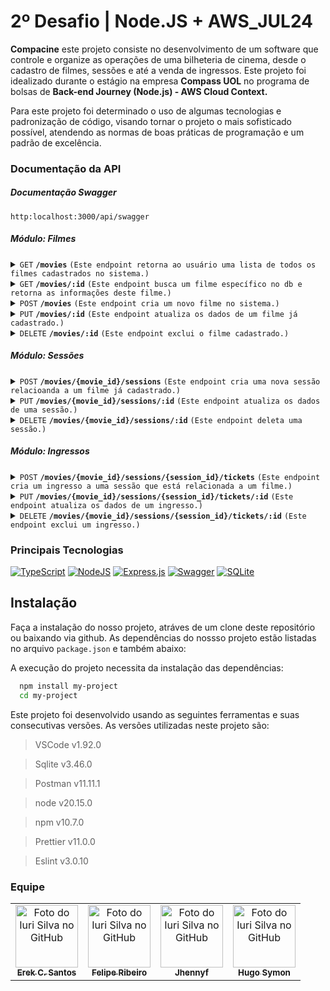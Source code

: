 
# 2º Desafio | Node.JS + AWS_JUL24
**Compacine** este projeto consiste no desenvolvimento de um software que controle e organize as operações de uma bilheteria de cinema, desde o cadastro de filmes, sessões e até a venda de ingressos.
Este projeto foi idealizado durante o estágio na empresa **Compass UOL** no programa de bolsas de **Back-end Journey (Node.js) - AWS Cloud Context.**

Para este projeto foi determinado o uso de algumas tecnologias e padronização de código, visando tornar o projeto o mais sofisticado possível, atendendo as normas de boas práticas de programação e um padrão de excelência.


### Documentação da API

##### **Documentação Swagger**
`http:localhost:3000/api/swagger`

##### **Módulo: Filmes**

<details>
 <summary><code>GET</code> <code><b>/movies</b></code> <code>(Este endpoint retorna ao usuário uma lista de todos os filmes cadastrados no sistema.)</code></summary>

##### Parameters
> None

> N/A
##### Responses

> | http code     | content-type                      | response                                                            |
> |---------------|-----------------------------------|---------------------------------------------------------------------|
> | `201`         | `application/json`        | `OK`                                |
> | `404`         | `application/json`                | `Dados não encontrados`                            |

##### Exemplo de Response
 ```json
	[
  {
    "id": 1,
    "image": "url_da_imagem",
    "name": "nome_do_filme",
    "description": "descricao_do_filme",
    "actors": ["ator1", "ator2", "ator3"],
    "genre": "genero_do_filme",
    "release_date": "03/06/2024",
    "sessions": [
      {
        "id": 1,
        "movie_id": 1,
        "room": "nome_da_sala",
        "capacity": 100,
        "day": "03/06/2024",
        "time": "14:23:00"
        "tickets": [
          {
            "id": 1,
            "session_id": 1,
            "chair": "b1",
            "value": 10
          }
        ]
      },
      {
        "id": 2,
        "movie_id": 1,
        "room": "nome_da_sala",
        "capacity": 100,
        "day": "03/06/2024",
        "time": "14:23:00"
        "tickets": [
          {
            "id": 2,
            "session_id": 2,
            "chair": "b1",
            "value": 20
          }
        ]
      }
    ]
  }
]
```
</details>


<details>
 <summary><code>GET</code> <code><b>/movies/:id</b></code> <code>(Este endpoint busca um filme específico no db e retorna as informações deste filme.)</code></summary>

##### Parameters
> ID
##### Responses

> | http code     | content-type                      | response                                                            |
> |---------------|-----------------------------------|---------------------------------------------------------------------|
> | `201`         | `application/json`        | `OK`                                |
> | `404`         | `application/json`                | `Dado não encontrado`                            |

##### Exemplo de Response
 ```json
[
  {
    "id": 1,
    "image": "url_da_imagem",
    "name": "nome_do_filme",
    "description": "descricao_do_filme",
    "actors": ["ator1", "ator2", "ator3"],
    "genre": "genero_do_filme",
    "release_date": "03/06/2024",
    "sessions": []
  }
]
```
</details>

<details>
 <summary><code>POST</code> <code><b>/movies</b></code> <code>(Este endpoint cria um novo filme no sistema.)</code></summary>

##### Parameters
> None

> N/A
##### Responses

> | http code     | content-type                      | response                                                            |
> |---------------|-----------------------------------|---------------------------------------------------------------------|
> | `201`         | `application/json`        | `OK`                                |
> | `404`         | `application/json`                | `Dado não encontrado`                            |

##### Exemplo de Request Body
 ```json
[
  {
    "id": 1,
    "image": "url_da_imagem",
    "name": "nome_do_filme",
    "description": "descricao_do_filme",
    "actors": ["ator1", "ator2", "ator3"],
    "genre": "genero_do_filme",
    "release_date": "03/06/2024",
    "sessions": []
  }
]
```

##### Exemplo de Response
 ```json
{
	"id": 1
  	"image": "url_da_imagem",
  	"name": "nome_do_filme",
  	"description": "descricao_do_filme",
  	"actors": ["ator1", "ator2", "ator3"],
  	"genre": "genero_do_filme",
  	"release_date": "10/03/2024"
}


```
</details>

<details>
 <summary><code>PUT</code> <code><b>/movies/:id</b></code> <code>(Este endpoint atualiza os dados de um filme já cadastrado.)</code></summary>

##### Parameters
> ID

##### Responses

> | http code     | content-type                      | response                                                            |
> |---------------|-----------------------------------|---------------------------------------------------------------------|
> | `201`         | `application/json`        | `OK`                                |
> | `404`         | `application/json`                | `Dado não encontrado`                            |

##### Exemplo de Request Body
 ```json
[
  {
    "id": 1,
    "image": "url_da_imagem",
    "name": "nome_do_filme",
    "description": "descricao_do_filme",
    "actors": ["ator1", "ator2", "ator3"],
    "genre": "genero_do_filme",
    "release_date": "03/06/2024",
    "sessions": []
  }
]
```

##### Exemplo de Response
 ```json
{
	"id": 1
  	"image": "url_da_imagem",
  	"name": "nome_do_filme",
  	"description": "descricao_do_filme",
  	"actors": ["ator1", "ator2", "ator3"],
  	"genre": "genero_do_filme",
  	"release_date": "10/03/2024"
}


```
</details>


<details>
 <summary><code>DELETE</code> <code><b>/movies/:id</b></code> <code>(Este endpoint exclui o filme cadastrado.)</code></summary>

##### Parameters
> ID

##### Responses

> | http code     | content-type                      | response                                                            |
> |---------------|-----------------------------------|---------------------------------------------------------------------|
> | `204`         | `application/json`        | `No content`                                |
> | `404`         | `application/json`                | `Dado não encontrado`                            |

</details>


##### **Módulo: Sessões**

<details>
 <summary><code>POST</code> <code><b>/movies/{movie_id}/sessions</b></code> <code>(Este endpoint cria uma nova sessão relacioanda a um filme já cadastrado.)</code></summary>

##### Parameters
> MOVIE_ID

##### Responses

> | http code     | content-type                      | response                                                            |
> |---------------|-----------------------------------|---------------------------------------------------------------------|
> | `201`         | `application/json`        | `OK`                                |
> | `404`         | `application/json`                | `Dados não encontrados`                            |

##### Exemplo de Request Body
 ```json
{
  "room": "nome_da_sala",
  "capacity": 100,
  "day": "03/06/2024",
  "time": "14:23:00"
}
```

##### Exemplo de Response
 ```json
{
  	"id": 1,
  	"movie_id": 1,
  	"room": "nome_da_sala",
  	"capacity": 100,
  	"day": "03/06/2024",
  	"time": "14:23:00"
}
```
</details>

<details>
 <summary><code>PUT</code> <code><b>/movies/{movie_id}/sessions/:id</b></code> <code>(Este endpoint atualiza os dados de uma sessão.)</code></summary>

##### Parameters
> MOVIE_ID

> SESSION_ID : id

##### Responses

> | http code     | content-type                      | response                                                            |
> |---------------|-----------------------------------|---------------------------------------------------------------------|
> | `201`         | `application/json`        | `OK`                                |
> | `404`         | `application/json`                | `Dados não encontrados`                            |

##### Exemplo de Request Body
 ```json
{
  "room": "nome_da_sala",
  "capacity": 100,
  "day": "03/06/2024",
  "time": "14:23:00"
}
```

##### Exemplo de Response
 ```json
{
  	"id": 1,
  	"movie_id": 1,
  	"room": "nome_da_sala",
  	"capacity": 100,
  	"day": "03/06/2024",
  	"time": "14:23:00"
}
```
</details>


<details>
 <summary><code>DELETE</code> <code><b>/movies/{movie_id}/sessions/:id</b></code> <code>(Este endpoint deleta uma sessão.)</code></summary>

##### Parameters
> MOVIE_ID
> SESSION_ID : id

##### Responses

> | http code     | content-type                      | response                                                            |
> |---------------|-----------------------------------|---------------------------------------------------------------------|
> | `204`         | `application/json`        | `No content`                                |
> | `404`         | `application/json`                | `Dados não encontrados`                            |

</details>

##### **Módulo: Ingressos**

<details>
 <summary><code>POST</code> <code><b>/movies/{movie_id}/sessions/{session_id}/tickets</b></code> <code>(Este endpoint cria um ingresso a uma sessão que está relacionada a um filme.)</code></summary>

##### Parameters
> MOVIE_ID

> SESSSION_ID

##### Responses

> | http code     | content-type                      | response                                                            |
> |---------------|-----------------------------------|---------------------------------------------------------------------|
> | `201`         | `application/json`        | `OK`                                |
> | `404`         | `application/json`                | `Dados não encontrados`                            |

##### Exemplo de Request Body
 ```json
{
  "chair": "b1",
  "value": 10
}
```

##### Exemplo de Response
 ```json
{
  "id": 1,
  "session_id": 1,
  "chair": "b1",
  "value": 10
}
```
</details>


<details>
 <summary><code>PUT</code> <code><b>/movies/{movie_id}/sessions/{session_id}/tickets/:id</b></code> <code>(Este endpoint atualiza os dados de um ingresso.)</code></summary>

##### Parameters
> MOVIE_ID

> SESSSION_ID

> TICKET_ID : ID

##### Responses

> | http code     | content-type                      | response                                                            |
> |---------------|-----------------------------------|---------------------------------------------------------------------|
> | `201`         | `application/json`        | `OK`                                |
> | `404`         | `application/json`                | `Dados não encontrados`                            |

##### Exemplo de Request Body
 ```json
{
  "chair": "b1",
  "value": 10
}
```

##### Exemplo de Response
 ```json
{
  "id": 1,
  "session_id": 1,
  "chair": "b1",
  "value": 10
}
```
</details>


<details>
 <summary><code>DELETE</code> <code><b>/movies/{movie_id}/sessions/{session_id}/tickets/:id</b></code> <code>(Este endpoint exclui um ingresso.)</code></summary>

##### Parameters
> MOVIE_ID

> SESSSION_ID

> TICKET_ID : ID

##### Responses

> | http code     | content-type                      | response                                                            |
> |---------------|-----------------------------------|---------------------------------------------------------------------|
> | `204`         | `application/json`        | `No content`                                |
> | `404`         | `application/json`                | `Dados não encontrados`                            |


</details>

### Principais Tecnologias

[![TypeScript](https://img.shields.io/badge/typescript-%23007ACC.svg?style=for-the-badge&logo=typescript&logoColor=white)](https://www.typescriptlang.org/docs/)
[![NodeJS](https://img.shields.io/badge/node.js-6DA55F?style=for-the-badge&logo=node.js&logoColor=white)](https://nodejs.org/pt)
[![Express.js](https://img.shields.io/badge/express.js-%23404d59.svg?style=for-the-badge&logo=express&logoColor=%2361DAFB)](https://expressjs.com/pt-br/)
[![Swagger](https://img.shields.io/badge/-Swagger-%23Clojure?style=for-the-badge&logo=swagger&logoColor=white)](https://swagger.io/)
[![SQLite](https://img.shields.io/badge/sqlite-%2307405e.svg?style=for-the-badge&logo=sqlite&logoColor=white)](https://www.sqlite.org/)

## Instalação

Faça a instalação do nosso projeto, atráves de um clone deste repositório ou baixando via github. As dependências do nossso projeto estão listadas no arquivo `package.json` e também abaixo:

A execução do projeto necessita da instalação das dependências:  

```bash
  npm install my-project
  cd my-project
```

Este projeto foi desenvolvido usando as seguintes ferramentas e suas consecutivas versões.
As versões utilizadas neste projeto são:

> VSCode v1.92.0

> Sqlite v3.46.0

> Postman v11.11.1

> node v20.15.0

> npm v10.7.0

> Prettier v11.0.0

> Eslint v3.0.10

### Equipe

<table>
  <tr>
    <td align="center">
      <a href="https://github.com/Santxszz">
        <img src="https://avatars3.githubusercontent.com/u/35975751" width="100px;" alt="Foto do Iuri Silva no GitHub"/><br>
        <sub>
          <b>Erek C. Santos</b>
        </sub>
      </a>
    </td>
    <td align="center">
      <a href="https://github.com/eufrezende">
        <img src="https://avatars3.githubusercontent.com/u/106535940" width="100px;" alt="Foto do Iuri Silva no GitHub"/><br>
        <sub>
          <b>Felipe Ribeiro</b>
        </sub>
      </a>
    </td>
    <td align="center">
      <a href="https://github.com/Jhennyf">
        <img src="https://avatars3.githubusercontent.com/u/102433765" width="100px;" alt="Foto do Iuri Silva no GitHub"/><br>
        <sub>
          <b>Jhennyf</b>
        </sub>
      </a>
    </td>
    <td align="center">
      <a href="https://github.com/hugosymon">
        <img src="https://avatars3.githubusercontent.com/u/130326199" width="100px;" alt="Foto do Iuri Silva no GitHub"/><br>
        <sub>
          <b>Hugo Symon</b>
        </sub>
      </a>
    </td>
  </tr>
</table>
